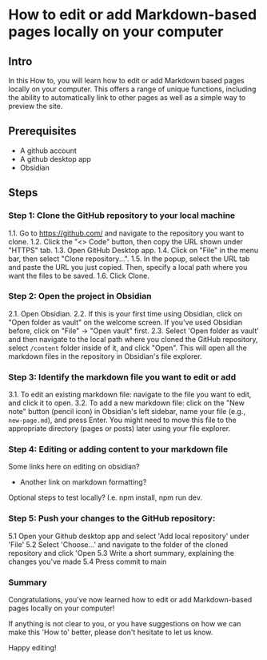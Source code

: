 # How to edit or add Markdown-based pages locally on your computer

## Intro
In this How to, you will learn how to edit or add Markdown based pages locally on your computer. This offers a range of unique functions, including the ability to automatically link to other pages as well as a simple way to preview the site.


## Prerequisites

- A github account
- A github desktop app
- Obsidian
  
## Steps

### Step 1: Clone the GitHub repository to your local machine

1.1. Go to https://github.com/ and navigate to the repository you want to clone.
1.2. Click the "<> Code" button, then copy the URL shown under "HTTPS" tab.
1.3. Open GitHub Desktop app.
1.4. Click on "File" in the menu bar, then select "Clone repository...".
1.5. In the popup, select the URL tab and paste the URL you just copied. Then, specify a local path where you want the files to be saved.
1.6. Click Clone.

### Step 2: Open the project in Obsidian

2.1. Open Obsidian.
2.2. If this is your first time using Obsidian, click on "Open folder as vault" on the welcome screen. If you've used Obsidian before, click on "File" -> "Open vault" first.
2.3. Select 'Open folder as vault' and then navigate to the local path where you cloned the GitHub repository, select `/content` folder inside of it, and click "Open". This will open all the markdown files in the repository in Obsidian's file explorer.

### Step 3: Identify the markdown file you want to edit or add

3.1. To edit an existing markdown file: navigate to the file you want to edit, and click it to open.
3.2. To add a new markdown file: click on the "New note" button (pencil icon) in Obsidian's left sidebar, name your file (e.g., `new-page.md`), and press Enter. You might need to move this file to the appropriate directory (pages or posts) later using your file explorer.

### Step 4: Editing or adding content to your markdown file

Some links here on editing on obsidian?
- Another link on markdown formatting?

Optional steps to test locally? I.e. npm install, npm run dev.

### Step 5: Push your changes to the GitHub repository:

5.1 Open your Github desktop app and select 'Add local repository' under 'File'
5.2 Select 'Choose...' and navigate to the folder of the cloned repository and click 'Open
5.3 Write a short summary, explaining the changes you've made
5.4 Press commit to main

### Summary 
Congratulations, you've now learned how to edit or add Markdown-based pages locally on your computer!

If anything is not clear to you, or you have suggestions on how we can make this 'How to' better, please don't hesitate to let us know. 

Happy editing!





